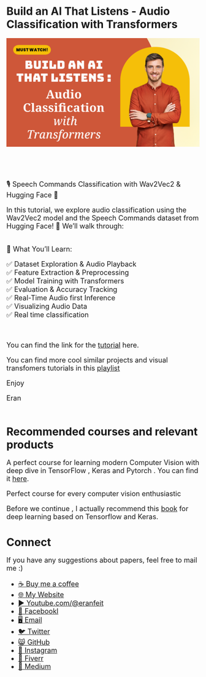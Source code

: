 # Build an AI That Listens - Audio Classification with Transformers

<p align="center">
  <img width="800" src="Build an AI That Listens - Audio Classification with Transformers.png" "image">
</p>

##
<br/><br/> 

<font size= "4" >

🎙️ Speech Commands Classification with Wav2Vec2 & Hugging Face 🤖

In this tutorial, we explore audio classification using the Wav2Vec2 model and the Speech Commands dataset from Hugging Face! 🚀 We’ll walk through:

<br/>
📌 What You’ll Learn:

✅ Dataset Exploration & Audio Playback <br/>
✅ Feature Extraction & Preprocessing  <br/>
✅ Model Training with Transformers  <br/>
✅ Evaluation & Accuracy Tracking  <br/>
✅ Real-Time Audio first Inference <br/>
✅ Visualizing Audio Data <br/>
✅ Real time classification <br/>

<br/>

You can find the link for the [tutorial](https://youtu.be/m-CeJB1wcEI) here. 

You can find more cool similar projects and visual transfomers tutorials in this [playlist](https://www.youtube.com/playlist?list=PLdkryDe59y4a2PRJda-Z7M7Sod7uQKT2d)

Enjoy

Eran
<br/><br/> 

</font>

# Recommended courses and relevant products 
<font size= "4" >

A perfect course for learning modern Computer Vision with deep dive in TensorFlow , Keras and Pytorch . You can find it [here](http://bit.ly/3HeDy1V).

Perfect course for every computer vision enthusiastic

Before we continue , I actually recommend this [book](https://amzn.to/3STWZ2N) for deep learning based on Tensorflow and Keras. 



</font>

# Connect

<font size= "4" >
If you have any suggestions about papers, feel free to mail me :)

- [☕ Buy me a coffee](https://ko-fi.com/eranfeit)
- [🌐 My Website](https://eranfeit.net)
- [▶️ Youtube.com/@eranfeit](https://www.youtube.com/channel/UCTiWJJhaH6BviSWKLJUM9sg)
- [🐙 Facebookl](https://www.facebook.com/groups/3080601358933585)
- [🖥️ Email](mailto:feitgemel@gmail.com)
- [🐦 Twitter](https://twitter.com/eran_feit )
- [😸 GitHub](https://github.com/feitgemel)
- [📸 Instagram](https://www.instagram.com/eran_feit/)
- [🤝 Fiverr ](https://www.fiverr.com/s/mB3Pbb)
- [📝 Medium ](https://medium.com/@feitgemel)


</font>

